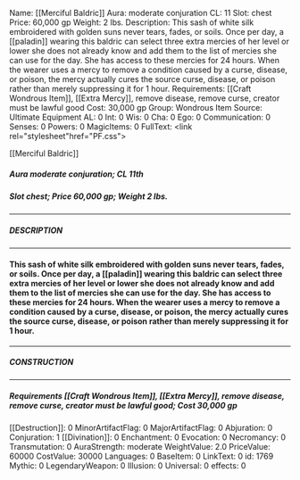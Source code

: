 Name: [[Merciful Baldric]]
Aura: moderate conjuration
CL: 11
Slot: chest
Price: 60,000 gp
Weight: 2 lbs.
Description: This sash of white silk embroidered with golden suns never tears, fades, or soils. Once per day, a [[paladin]] wearing this baldric can select three extra mercies of her level or lower she does not already know and add them to the list of mercies she can use for the day. She has access to these mercies for 24 hours. When the wearer uses a mercy to remove a condition caused by a curse, disease, or poison, the mercy actually cures the source curse, disease, or poison rather than merely suppressing it for 1 hour.
Requirements: [[Craft Wondrous Item]], [[Extra Mercy]], remove disease, remove curse, creator must be lawful good
Cost: 30,000 gp
Group: Wondrous Item
Source: Ultimate Equipment
AL: 0
Int: 0
Wis: 0
Cha: 0
Ego: 0
Communication: 0
Senses: 0
Powers: 0
MagicItems: 0
FullText: <link rel="stylesheet"href="PF.css"><div class="heading"><p class="alignleft">[[Merciful Baldric]]</p><div style="clear: both;"></div></div><div><h5><b>Aura </b>moderate conjuration; <b>CL </b>11th</h5><h5><b>Slot </b>chest; <b>Price </b>60,000 gp; <b>Weight </b>2 lbs.</h5></div><hr/><div><h5><b>DESCRIPTION</b></h5></div><hr/><div><h4><p>This sash of white silk embroidered with golden suns never tears, fades, or soils. Once per day, a [[paladin]] wearing this baldric can select three extra mercies of her level or lower she does not already know and add them to the list of mercies she can use for the day. She has access to these mercies for 24 hours. When the wearer uses a mercy to remove a condition caused by a curse, disease, or poison, the mercy actually cures the source curse, disease, or poison rather than merely suppressing it for 1 hour.</p></h4></div><hr/><div><h5><b>CONSTRUCTION</b></h5></div><hr/><div><h5><b>Requirements </b>[[Craft Wondrous Item]], [[Extra Mercy]], <i>remove disease</i>, <i>remove curse</i>, creator must be lawful good; <b>Cost </b>30,000 gp</h5></div>
[[Destruction]]: 0
MinorArtifactFlag: 0
MajorArtifactFlag: 0
Abjuration: 0
Conjuration: 1
[[Divination]]: 0
Enchantment: 0
Evocation: 0
Necromancy: 0
Transmutation: 0
AuraStrength: moderate
WeightValue: 2.0
PriceValue: 60000
CostValue: 30000
Languages: 0
BaseItem: 0
LinkText: 0
id: 1769
Mythic: 0
LegendaryWeapon: 0
Illusion: 0
Universal: 0
effects: 0
